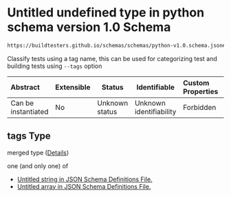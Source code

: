 # Untitled undefined type in python schema version 1.0 Schema

```txt
https://buildtesters.github.io/schemas/schemas/python-v1.0.schema.json#/properties/tags
```

Classify tests using a tag name, this can be used for categorizing test and building tests using `--tags` option


| Abstract            | Extensible | Status         | Identifiable            | Custom Properties | Additional Properties | Access Restrictions | Defined In                                                                         |
| :------------------ | ---------- | -------------- | ----------------------- | :---------------- | --------------------- | ------------------- | ---------------------------------------------------------------------------------- |
| Can be instantiated | No         | Unknown status | Unknown identifiability | Forbidden         | Allowed               | none                | [python-v1.0.schema.json\*](../out/python-v1.0.schema.json "open original schema") |

## tags Type

merged type ([Details](python-v1-properties-tags.md))

one (and only one) of

-   [Untitled string in JSON Schema Definitions File. ](definitions-definitions-string_or_list-oneof-0.md "check type definition")
-   [Untitled array in JSON Schema Definitions File. ](definitions-definitions-list_of_strings.md "check type definition")
